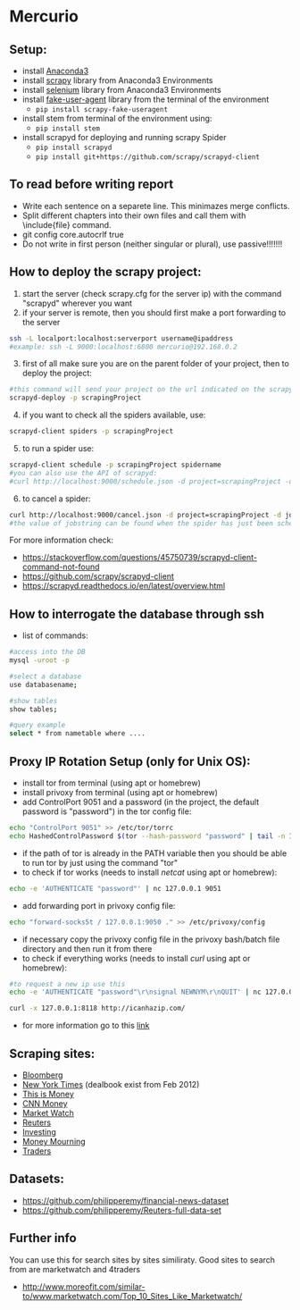 # Mercurio

## Setup:
- install [Anaconda3](https://www.anaconda.org/)
- install [scrapy](https://www.scrapy.org) library from Anaconda3 Environments
- install [selenium](https://www.seleniumhq.org) library from Anaconda3 Environments
- install [fake-user-agent](https://github.com/alecxe/scrapy-fake-useragent) library from the terminal of the environment
    - ``` pip install scrapy-fake-useragent ```
- install stem from terminal of the environment using:
    - ``` pip install stem ```
- install scrapyd for deploying and running scrapy Spider
    - ``` pip install scrapyd ```
    - ``` pip install git+https://github.com/scrapy/scrapyd-client ```
    
## To read before writing report
- Write each sentence on a separete line. This minimazes merge conflicts.
- Split different chapters into their own files and call them with \include{file} command.
- git config core.autocrlf true    
- Do not write in first person (neither singular or plural), use passive!!!!!!!

## How to deploy the scrapy project:
1. start the server (check scrapy.cfg for the server ip) with the command "scrapyd" wherever you want
2. if your server is remote, then you should first make a port forwarding to the server
```bash
ssh -L localport:localhost:serverport username@ipaddress
#example: ssh -L 9000:localhost:6800 mercurio@192.168.0.2
```
3. first of all make sure you are on the parent folder of your project, then to deploy the project:
```bash
#this command will send your project on the url indicated on the scrapy.cfg file
scrapyd-deploy -p scrapingProject
```
4. if you want to check all the spiders available, use:
```bash
scrapyd-client spiders -p scrapingProject
```
5. to run a spider use:
```bash
scrapyd-client schedule -p scrapingProject spidername
#you can also use the API of scrapyd:
#curl http://localhost:9000/schedule.json -d project=scrapingProject -d spider=spidername
```
6. to cancel a spider:
```bash
curl http://localhost:9000/cancel.json -d project=scrapingProject -d job=jobstring
#the value of jobstring can be found when the spider has just been scheduled or on the website localhost:9000
```
For more information check:
- https://stackoverflow.com/questions/45750739/scrapyd-client-command-not-found
- https://github.com/scrapy/scrapyd-client
- https://scrapyd.readthedocs.io/en/latest/overview.html

## How to interrogate the database through ssh
- list of commands:
```bash
#access into the DB
mysql -uroot -p

#select a database
use databasename;

#show tables
show tables;

#query example
select * from nametable where ....
```

## Proxy IP Rotation Setup (only for Unix OS):
- install tor from terminal (using apt or homebrew)
- install privoxy from terminal (using apt or homebrew)
- add ControlPort 9051 and a password (in the project, the default password is "password") in the tor config file:
```bash
echo "ControlPort 9051" >> /etc/tor/torrc
echo HashedControlPassword $(tor --hash-password "password" | tail -n 1) >> /etc/tor/torrc
``` 
- if the path of tor is already in the PATH variable then you should be able to run tor by just using the command "tor"
- to check if tor works (needs to install *netcat* using apt or homebrew):
```bash
echo -e 'AUTHENTICATE "password"' | nc 127.0.0.1 9051
``` 
- add forwarding port in privoxy config file:
```bash
echo "forward-socks5t / 127.0.0.1:9050 ." >> /etc/privoxy/config
``` 
- if necessary copy the privoxy config file in the privoxy bash/batch file directory and then run it from there
- to check if everything works (needs to install *curl* using apt or homebrew):
```bash
#to request a new ip use this
echo -e 'AUTHENTICATE "password"\r\nsignal NEWNYM\r\nQUIT' | nc 127.0.0.1 9051

curl -x 127.0.0.1:8118 http://icanhazip.com/
```
- for more information go to this [link](https://gist.github.com/DusanMadar/8d11026b7ce0bce6a67f7dd87b999f6b)

## Scraping sites:
- [Bloomberg](https://www.bloomberg.com)
- [New York Times](https://www.nytimes.com) (dealbook exist from Feb 2012)
- [This is Money](https://www.thisismoney.co.uk)
- [CNN Money](http://money.cnn.com)
- [Market Watch](https://www.marketwatch.com)
- [Reuters](https://www.reuters.com)
- [Investing](https://www.investing.com)
- [Money Mourning](https://moneymorning.com)
- [Traders](https://traders.com)

## Datasets:
- https://github.com/philipperemy/financial-news-dataset
- https://github.com/philipperemy/Reuters-full-data-set

## Further info
You can use this for search sites by sites similiraty. Good sites to search from are marketwatch and 4traders
- http://www.moreofit.com/similar-to/www.marketwatch.com/Top_10_Sites_Like_Marketwatch/
